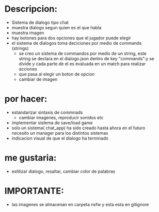 # Descripcion:
- Sistema de dialogo tipo chat
- muestra dialogo segun quien es el que habla
- muestra imagen
- hay botones para dos opciones que el jugador puede elegir
- el sistema de dialogos toma deciciones por medio de commands (strings)
    - se creo un sistema de commandos por medio de un string, este string se declara en el dialogo.json dentro de key "commands":y se divide y cada parte de el es evaluada en un match para realizar acciones
    - que pasa al elegir un boton de opcion
    - cambiar de imagen

# por hacer:
- estandarizar sintaxis de commnads
    - cambiar imagenes, reproducir sonidos etc
- implementar sistema de save/load game
- solo un sistema( chat_app) ha sido creado hasta ahora en el futuro necesito un manager para los distintos sistemas
- indicacion visual de que el dialogo ha terminado

# me gustaria:
- estilizar dialogo, resaltar, cambiar color de palabras

# IMPORTANTE:
- las imagenes se almacenan en carpeta nsfw y esta esta en gitignore